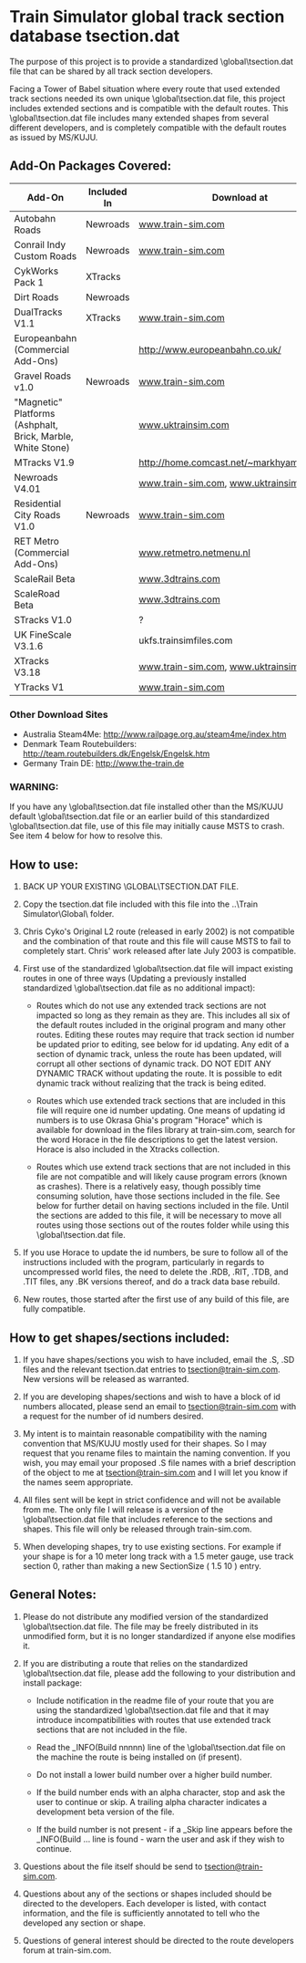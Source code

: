 # Train Simulator global track section database tsection.dat

The purpose of this project is to provide a standardized \global\tsection.dat file that can be shared by all track section developers. 

Facing a Tower of Babel situation where every route that used extended track sections needed its own unique \global\tsection.dat file, this project includes extended sections and is compatible with the default routes. This \global\tsection.dat file includes many extended shapes from several different developers, and is completely compatible with the default routes as issued by MS/KUJU.

## Add-On Packages Covered:
|Add-On|Included In|Download at|
|-------------|------------|------------|
|Autobahn Roads|Newroads|www.train-sim.com|
|Conrail Indy Custom Roads|Newroads|www.train-sim.com|
|CykWorks Pack 1|XTracks||
|Dirt Roads|Newroads||
|DualTracks V1.1|XTracks|www.train-sim.com|
|Europeanbahn (Commercial Add-Ons)||http://www.europeanbahn.co.uk/|
|Gravel Roads v1.0|Newroads|www.train-sim.com|
|"Magnetic" Platforms (Ashphalt, Brick, Marble, White Stone)||www.uktrainsim.com|
|MTracks V1.9||http://home.comcast.net/~markhyams/mtracks|
|Newroads V4.01||www.train-sim.com, www.uktrainsim.com|
|Residential City Roads V1.0|Newroads|www.train-sim.com|
|RET Metro (Commercial Add-Ons)||www.retmetro.netmenu.nl|
|ScaleRail Beta||www.3dtrains.com|
|ScaleRoad Beta||www.3dtrains.com|
|STracks V1.0|| ?|
|UK FineScale V3.1.6||ukfs.trainsimfiles.com|
|XTracks V3.18||www.train-sim.com, www.uktrainsim.com|
|YTracks V1||www.train-sim.com|

### Other Download Sites
- Australia Steam4Me: http://www.railpage.org.au/steam4me/index.htm
- Denmark Team Routebuilders: http://team.routebuilders.dk/Engelsk/Engelsk.htm
- Germany Train DE: http://www.the-train.de

### WARNING:

If you have any \global\tsection.dat file installed other than the MS/KUJU default \global\tsection.dat file or an earlier build of this standardized \global\tsection.dat file, use of this file may initially cause MSTS to crash. See item 4 below for how to resolve this.

## How to use:

1. BACK UP YOUR EXISTING \GLOBAL\TSECTION.DAT FILE.

2. Copy the tsection.dat file included with this file into the ..\Train Simulator\Global\ folder.

3. Chris Cyko's Original L2 route (released in early 2002) is not compatible and the combination of that route and this file will cause MSTS to fail to completely start. Chris' work released after late July 2003 is compatible.

4. First use of the standardized \global\tsection.dat file will impact existing routes in one of three ways (Updating a previously installed standardized \global\tsection.dat file as no additional impact):

    - Routes which do not use any extended track sections are not impacted so long as they remain as they are. This includes all six of the default routes included in the original program and many other routes. Editing these routes may require that track section id number be updated prior to editing, see below for id updating. Any edit of a section of dynamic track, unless the route has been updated, will corrupt all other sections of dynamic track. DO NOT EDIT ANY DYNAMIC TRACK without updating the route. It is possible to edit dynamic track without realizing that the track is being edited.

    -  Routes which use extended track sections that are included in this file will require one id number updating. One means of updating id numbers is to use Okrasa Ghia's program "Horace" which is available for download in the files library at train-sim.com, search for the word Horace in the file descriptions to get the latest version. Horace is also included in the Xtracks collection.

    - Routes which use extend track sections that are not included in this file are not compatible and will likely cause program errors (known as crashes). There is a relatively easy, though possibly time consuming solution, have those sections included in the file. See below for further detail on having sections included in the file. Until the sections are added to this file, it will be necessary to move all routes using those sections out of the routes folder while using this \global\tsection.dat file.

5. If you use Horace to update the id numbers, be sure to follow all of the instructions included with the program, particularly in regards to uncompressed world files, the need to delete the .RDB, .RIT, .TDB, and .TIT files, any .BK versions thereof, and do a track data base rebuild.

6. New routes, those started after the first use of any build of this file, are fully compatible.

## How to get shapes/sections included:

1. If you have shapes/sections you wish to have included, email the .S, .SD files and the relevant tsection.dat entries to tsection@train-sim.com. New versions will be released as warranted.

2. If you are developing shapes/sections and wish to have a block of id numbers allocated, please send an email to tsection@train-sim.com with a request for the number of id numbers desired.

3. My intent is to maintain reasonable compatibility with the naming convention that MS/KUJU mostly used for their shapes. So I may request that you rename files to maintain the naming convention. If you wish, you may email your proposed .S file names with a brief description of the object to me at tsection@train-sim.com and I will let you know if the names seem appropriate.

4. All files sent will be kept in strict confidence and will not be available from me. The only file I will release is a version of the \global\tsection.dat file that includes reference to the sections and shapes. This file will only be released through train-sim.com.

5. When developing shapes, try to use existing sections. For example if your shape is for a 10 meter long track with a 1.5 meter gauge, use track section 0, rather than making a new SectionSize ( 1.5 10 ) entry.

## General Notes:

1. Please do not distribute any modified version of the standardized \global\tsection.dat file. The file may be freely distributed in its unmodified form, but it is no longer standardized if anyone else modifies it.

2. If you are distributing a route that relies on the standardized \global\tsection.dat file, please add the following to your distribution and install package:

    - Include notification in the readme file of your route that you are using the standardized \global\tsection.dat file and that it may introduce incompatibilities with routes that use extended track sections that are not included in the file.

    - Read the _INFO(Build nnnnn) line of the \global\tsection.dat file on the machine the route is being installed on (if present).

    - Do not install a lower build number over a higher build number.
    
    - If the build number ends with an alpha character, stop and ask the user to continue or skip. A trailing alpha character indicates a development beta version of the file.
    
    - If the build number is not present - if a _Skip line appears before the _INFO(Build ... line is found - warn the user and ask if they wish to continue.

3. Questions about the file itself should be send to tsection@train-sim.com.

4. Questions about any of the sections or shapes included should be directed to the developers. Each developer is listed, with contact information, and the file is sufficiently annotated to tell who the developed any section or shape.

5. Questions of general interest should be directed to the route developers forum at train-sim.com.